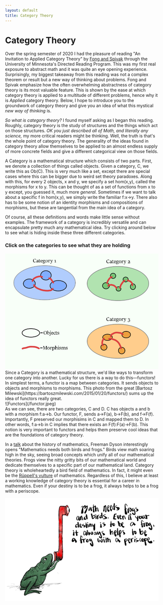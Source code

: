 ```yaml
---
layout: default
title: Category Theory
---
```

<script language="javascript">
    function cat1() {
	     document.getElementById("category_game").setAttribute("usemap", "#notHome");
	     document.getElementById("category_game").src = "/Category-1.jpg";

    }
    function cat2() {
             document.getElementById("category_game").setAttribute("usemap", "#notHome");
	     document.getElementById("category_game").src = "/Category-2.jpg";

    }
    function cat3() {
	     document.getElementById("category_game").setAttribute("usemap", "#notHome");
	     document.getElementById("category_game").src = "/Category-3.jpg";

    }
    function home() {
	     document.getElementById("category_game").src = "/game_home.jpg";
	     document.getElementById("category_game").setAttribute("usemap","#home");
}
</script>

<map name="home">
    <area target="_blank" alt="What could it be????" title="What could it be????" nohref coords="45,28,364,242" shape="rect" onClick="cat1()">
    <area target="_blank" alt="Hmm wonder what this one is..." title="Hmm wonder what this one is..." nohref coords="423,246,757,27" shape="rect" onClick="cat2()">
    <area target="_blank" alt="Could this be it!? " title="Could this be it!? " nohref coords="424,544,752,332" shape="rect" onClick="cat3()">
</map>

<map name="notHome">
     <area target="_blank" alt="Go Back" title="Go Back" nohref coords="98,597,18,531" shape="rect" onClick="home()">
</map>

# Category Theory


Over the spring semester of 2020 I had the
pleasure of reading "An Invitation to Applied Category Theory" by [Fong and Spivak](arXiv:1803.05316) through
the University of Minnesota's Directed Reading Program. This was my
first real exposure to abstract math and it was quite an eye
opening experience. Surprisingly, my biggest takeaway from this reading was
not a complex theorem or result but a new way of thinking about
problems. Fong and Spivak emphasize how the often overwhelming
abstractness of category theory is its most valuable feature. This is shown by the ease at which category theory is applied to a multitude of different problems, hence why it is *Applied*
category theory. Below, I hope to introduce you to the groundwork of
category theory and give you an idea of what this mystical *new way
of thinking* is.

*So what is category theory?* I found myself asking as I began this
reading. Roughly, category theory is the study of structures and the
things which act on those structures. *OK you just described all of
Math, and literally any science,* my more critical readers might be
thinking. Well, the truth is that's the whole point of category
theory. The generality of the ideas found in category theory allow
themselves to be applied to an almost endless supply of more concrete
fields and give a different categorical view on those fields.

A Category is a mathematical structure which consists of two
parts.  First, we denote a collection of things called objects. Given a category, C, we write this as Ob(C). This
is very much like a set, except there are special cases where this can be
bigger due to weird set theory paradoxes. Along with this, for every 2
objects, x and y, we specify a set hom(x,y), called the morphisms for
x to y. This can be thought of
as a set of functions from x to y except, you guessed it, much more
*general*. Sometimes if we want to talk about a specific f in hom(x,y), we simply write the familiar f:x->y. There also has to be some notion of an identity morphisms
and compositions of morphisms, but these are tangential from the main
idea of a category.

Of course, all these definitions and words make little sense without
examples. The framework of a category is incredibly versatile and can
encapsulate pretty much any mathematical idea. Try clicking around
below to see what is hiding inside these three different categories.
<br>
### Click on the categories to see what they are holding
<img src="/game_home.jpg" class="game" usemap="#home" id="category_game">
<br>
Since a Category is a mathematical structure, we'd like ways to
transform one category into another. Lucky for us there is a way to do
this—functors! In simplest terms, a functor is a map between
categories. It sends objects to objects and morphisms to
morphisms. This photo from the great [Bartosz
Milewski](https://bartoszmilewski.com/2015/01/20/functors/) sums up
the idea of functors really great.
<br>
![Functors](/functor.jpeg)
<br>
As we can see, there are two categories, C and D. C has objects a and b
with a morphism f:a->b. Our functor, F, sends a->F(a), b->F(b), and
f->F(f). Importantly, F preserved our morphisims in C and mapped them
to D. In other words, f:a->b in C implies that there exists an
F(f):F(a)->F(b). This notion is very important to functors and helps
them preserve cool ideas that are the foundations of category theory.



In a [talk](http://www.ams.org/notices/200902/rtx090200212p.pdf) about the history of mathematics, Freeman Dyson
interestingly opens "Mathematics needs both birds and frogs." Birds
view math soaring high in the sky, seeing broad concepts which unify
all of our mathematical theories. Frogs view the nitty gritty bits of
our mathematical world and dedicate themselves to a specific part of
our mathematical land. Category theory is wholeheartedly a bird field
of mathematics. In fact, it might even be the [Rüppell's
vulture](https://en.wikipedia.org/wiki/R%C3%BCppell%27s_vulture) of mathematics. Regardless of this, I believe at least a working knowledge of
category theory is essential for a career in mathematics. Even
if your destiny is to be a frog, it always helps to be a frog with a periscope. 

![All credit to Rose Bauer for the drawing, I have no artistic talent](/Frog.png)

